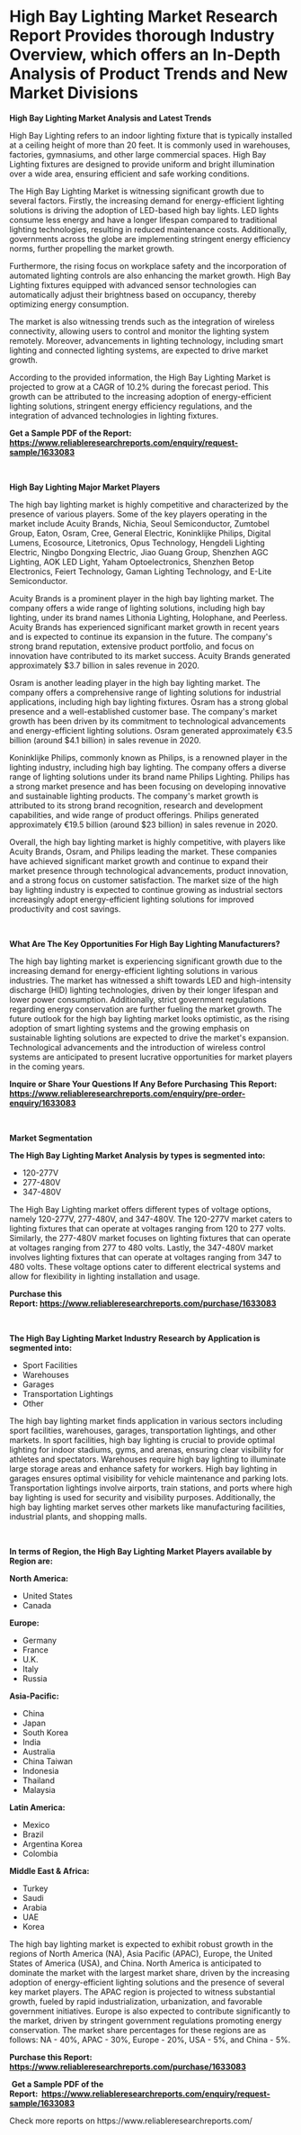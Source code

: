 <p><h1>High Bay Lighting Market Research Report Provides thorough Industry Overview, which offers an In-Depth Analysis of Product Trends and New Market Divisions</h1></p><p><strong>High Bay Lighting Market Analysis and Latest Trends</strong></p>
<p><p>High Bay Lighting refers to an indoor lighting fixture that is typically installed at a ceiling height of more than 20 feet. It is commonly used in warehouses, factories, gymnasiums, and other large commercial spaces. High Bay Lighting fixtures are designed to provide uniform and bright illumination over a wide area, ensuring efficient and safe working conditions.</p><p>The High Bay Lighting Market is witnessing significant growth due to several factors. Firstly, the increasing demand for energy-efficient lighting solutions is driving the adoption of LED-based high bay lights. LED lights consume less energy and have a longer lifespan compared to traditional lighting technologies, resulting in reduced maintenance costs. Additionally, governments across the globe are implementing stringent energy efficiency norms, further propelling the market growth.</p><p>Furthermore, the rising focus on workplace safety and the incorporation of automated lighting controls are also enhancing the market growth. High Bay Lighting fixtures equipped with advanced sensor technologies can automatically adjust their brightness based on occupancy, thereby optimizing energy consumption.</p><p>The market is also witnessing trends such as the integration of wireless connectivity, allowing users to control and monitor the lighting system remotely. Moreover, advancements in lighting technology, including smart lighting and connected lighting systems, are expected to drive market growth.</p><p>According to the provided information, the High Bay Lighting Market is projected to grow at a CAGR of 10.2% during the forecast period. This growth can be attributed to the increasing adoption of energy-efficient lighting solutions, stringent energy efficiency regulations, and the integration of advanced technologies in lighting fixtures.</p></p>
<p><strong>Get a Sample PDF of the Report:&nbsp; <a href="https://www.reliableresearchreports.com/enquiry/request-sample/1633083">https://www.reliableresearchreports.com/enquiry/request-sample/1633083</a></strong></p>
<p>&nbsp;</p>
<p><strong>High Bay Lighting Major Market Players</strong></p>
<p><p>The high bay lighting market is highly competitive and characterized by the presence of various players. Some of the key players operating in the market include Acuity Brands, Nichia, Seoul Semiconductor, Zumtobel Group, Eaton, Osram, Cree, General Electric, Koninklijke Philips, Digital Lumens, Ecosource, Litetronics, Opus Technology, Hengdeli Lighting Electric, Ningbo Dongxing Electric, Jiao Guang Group, Shenzhen AGC Lighting, AOK LED Light, Yaham Optoelectronics, Shenzhen Betop Electronics, Feiert Technology, Gaman Lighting Technology, and E-Lite Semiconductor.</p><p>Acuity Brands is a prominent player in the high bay lighting market. The company offers a wide range of lighting solutions, including high bay lighting, under its brand names Lithonia Lighting, Holophane, and Peerless. Acuity Brands has experienced significant market growth in recent years and is expected to continue its expansion in the future. The company's strong brand reputation, extensive product portfolio, and focus on innovation have contributed to its market success. Acuity Brands generated approximately $3.7 billion in sales revenue in 2020.</p><p>Osram is another leading player in the high bay lighting market. The company offers a comprehensive range of lighting solutions for industrial applications, including high bay lighting fixtures. Osram has a strong global presence and a well-established customer base. The company's market growth has been driven by its commitment to technological advancements and energy-efficient lighting solutions. Osram generated approximately €3.5 billion (around $4.1 billion) in sales revenue in 2020.</p><p>Koninklijke Philips, commonly known as Philips, is a renowned player in the lighting industry, including high bay lighting. The company offers a diverse range of lighting solutions under its brand name Philips Lighting. Philips has a strong market presence and has been focusing on developing innovative and sustainable lighting products. The company's market growth is attributed to its strong brand recognition, research and development capabilities, and wide range of product offerings. Philips generated approximately €19.5 billion (around $23 billion) in sales revenue in 2020.</p><p>Overall, the high bay lighting market is highly competitive, with players like Acuity Brands, Osram, and Philips leading the market. These companies have achieved significant market growth and continue to expand their market presence through technological advancements, product innovation, and a strong focus on customer satisfaction. The market size of the high bay lighting industry is expected to continue growing as industrial sectors increasingly adopt energy-efficient lighting solutions for improved productivity and cost savings.</p></p>
<p>&nbsp;</p>
<p><strong>What Are The Key Opportunities For High Bay Lighting Manufacturers?</strong></p>
<p><p>The high bay lighting market is experiencing significant growth due to the increasing demand for energy-efficient lighting solutions in various industries. The market has witnessed a shift towards LED and high-intensity discharge (HID) lighting technologies, driven by their longer lifespan and lower power consumption. Additionally, strict government regulations regarding energy conservation are further fueling the market growth. The future outlook for the high bay lighting market looks optimistic, as the rising adoption of smart lighting systems and the growing emphasis on sustainable lighting solutions are expected to drive the market's expansion. Technological advancements and the introduction of wireless control systems are anticipated to present lucrative opportunities for market players in the coming years.</p></p>
<p><strong>Inquire or Share Your Questions If Any Before Purchasing This Report: <a href="https://www.reliableresearchreports.com/enquiry/pre-order-enquiry/1633083">https://www.reliableresearchreports.com/enquiry/pre-order-enquiry/1633083</a></strong></p>
<p>&nbsp;</p>
<p><strong>Market Segmentation</strong></p>
<p><strong>The High Bay Lighting Market Analysis by types is segmented into:</strong></p>
<p><ul><li>120-277V</li><li>277-480V</li><li>347-480V</li></ul></p>
<p><p>The High Bay Lighting market offers different types of voltage options, namely 120-277V, 277-480V, and 347-480V. The 120-277V market caters to lighting fixtures that can operate at voltages ranging from 120 to 277 volts. Similarly, the 277-480V market focuses on lighting fixtures that can operate at voltages ranging from 277 to 480 volts. Lastly, the 347-480V market involves lighting fixtures that can operate at voltages ranging from 347 to 480 volts. These voltage options cater to different electrical systems and allow for flexibility in lighting installation and usage.</p></p>
<p><strong>Purchase this Report:&nbsp;<a href="https://www.reliableresearchreports.com/purchase/1633083">https://www.reliableresearchreports.com/purchase/1633083</a></strong></p>
<p>&nbsp;</p>
<p><strong>The High Bay Lighting Market Industry Research by Application is segmented into:</strong></p>
<p><ul><li>Sport Facilities</li><li>Warehouses</li><li>Garages</li><li>Transportation Lightings</li><li>Other</li></ul></p>
<p><p>The high bay lighting market finds application in various sectors including sport facilities, warehouses, garages, transportation lightings, and other markets. In sport facilities, high bay lighting is crucial to provide optimal lighting for indoor stadiums, gyms, and arenas, ensuring clear visibility for athletes and spectators. Warehouses require high bay lighting to illuminate large storage areas and enhance safety for workers. High bay lighting in garages ensures optimal visibility for vehicle maintenance and parking lots. Transportation lightings involve airports, train stations, and ports where high bay lighting is used for security and visibility purposes. Additionally, the high bay lighting market serves other markets like manufacturing facilities, industrial plants, and shopping malls.</p></p>
<p>&nbsp;</p>
<p><strong>In terms of Region, the High Bay Lighting Market Players available by Region are:</strong></p>
<p>
    <p> <strong> North America: </strong>
        <ul>
            <li>United States</li>
            <li>Canada</li>
        </ul>
        </p> 
    <p> <strong> Europe: </strong>
        <ul>
            <li>Germany</li>
            <li>France</li>
            <li>U.K.</li>
            <li>Italy</li>
            <li>Russia</li>
        </ul>
        </p> 
    <p> <strong> Asia-Pacific: </strong>
        <ul>
            <li>China</li>
            <li>Japan</li>
            <li>South Korea</li>
            <li>India</li>
            <li>Australia</li>
            <li>China Taiwan</li>
            <li>Indonesia</li>
            <li>Thailand</li>
            <li>Malaysia</li>
        </ul>
        </p> 
    <p> <strong> Latin America: </strong>
        <ul>
            <li>Mexico</li>
            <li>Brazil</li>
            <li>Argentina Korea</li>
            <li>Colombia</li>
        </ul>
        </p> 
    <p> <strong> Middle East & Africa: </strong>
        <ul>
            <li>Turkey</li>
            <li>Saudi</li>
            <li>Arabia</li>
            <li>UAE</li>
            <li>Korea</li>
        </ul>
    </p>
    </p>
<p><p>The high bay lighting market is expected to exhibit robust growth in the regions of North America (NA), Asia Pacific (APAC), Europe, the United States of America (USA), and China. North America is anticipated to dominate the market with the largest market share, driven by the increasing adoption of energy-efficient lighting solutions and the presence of several key market players. The APAC region is projected to witness substantial growth, fueled by rapid industrialization, urbanization, and favorable government initiatives. Europe is also expected to contribute significantly to the market, driven by stringent government regulations promoting energy conservation. The market share percentages for these regions are as follows: NA - 40%, APAC - 30%, Europe - 20%, USA - 5%, and China - 5%.</p></p>
<p><strong>Purchase this Report: <a href="https://www.reliableresearchreports.com/purchase/1633083">https://www.reliableresearchreports.com/purchase/1633083</a></strong></p>
<p>&nbsp;<strong>Get a Sample PDF of the Report:&nbsp;&nbsp;<a href="https://www.reliableresearchreports.com/enquiry/request-sample/1633083">https://www.reliableresearchreports.com/enquiry/request-sample/1633083</a></strong></p>
<p><strong></strong></p>
<p>Check more reports on https://www.reliableresearchreports.com/</p>